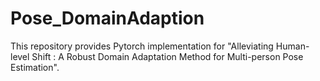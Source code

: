 # Pose_DomainAdaption
This repository provides Pytorch implementation for "Alleviating Human-level Shift : A Robust Domain Adaptation Method for Multi-person Pose Estimation".
